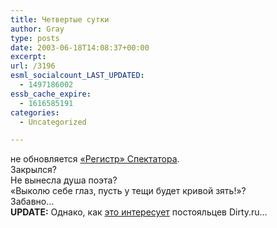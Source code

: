 ```yaml
---
title: Четвертые сутки
author: Gray
type: posts
date: 2003-06-18T14:08:37+00:00
excerpt:
url: /3196
esml_socialcount_LAST_UPDATED:
  - 1497186002
essb_cache_expire:
  - 1616585191
categories:
  - Uncategorized

---
```








не обновляется <a href="http://register.spectator.ru/" target="_blank">&#171;Регистр&#187; Спектатора</a>.  
Закрылся?  
Не вынесла душа поэта?  
&#171;Выколю себе глаз, пусть у тещи будет кривой зять!&#187;?  
Забавно&#8230;  
**UPDATE:** Однако, как <a href="http://dirty.ru/comments/9174" target="_blank">это интересует</a> постояльцев Dirty.ru&#8230;